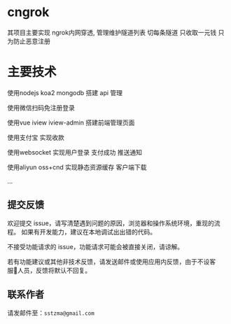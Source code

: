 
# cngrok
其项目主要实现 ngrok内网穿透, 管理维护隧道列表 切每条隧道 只收取一元钱 只为防止恶意注册

# 主要技术
使用nodejs koa2 mongodb 搭建 api 管理

使用微信扫码免注册登录  

使用vue iview iview-admin 搭建前端管理页面

使用支付宝 实现收款 

使用websocket 实现用户登录 支付成功 推送通知

使用aliyun oss+cnd 实现静态资源缓存 客户端下载

...

## 提交反馈

欢迎提交 issue，请写清楚遇到问题的原因，浏览器和操作系统环境，重现的流程。
如果有开发能力，建议在本地调试出出错的代码。

不接受功能请求的 issue，功能请求可能会被直接关闭，请谅解。

若有功能建议或其他非技术反馈，请发送邮件或使用应用内反馈，由于不设客服人员，反馈将默认不回复。

## 联系作者

请发邮件至：`sstzma@gmail.com`
